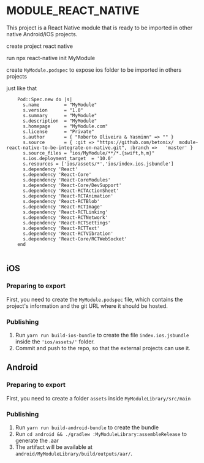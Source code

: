 # MODULE_REACT_NATIVE
This project is a React Native module that is ready to be imported in other native Android/iOS projects.


create project react native

run npx react-native init MyModule

create `MyModule.podspec` to expose ios folder to be imported in others projects

just like that 
```
    Pod::Spec.new do |s|
      s.name         = "MyModule"
      s.version      = "1.0"
      s.summary      = "MyModule"  
      s.description  = "MyModule"  
      s.homepage     = "MyModule.com"  
      s.license      = "Private"  
      s.author       = { "Roberto Oliveira & Yasminn" => "" }  
      s.source       = { :git => "https://github.com/betonix/  module-react-native-to-be-integrate-on-native.git", :branch =>   'master' }  
      s.source_files = "ios/MyModule/**/*.{swift,h,m}"  
      s.ios.deployment_target  = '10.0'  
      s.resources = ['ios/assets/*','ios/index.ios.jsbundle']  
      s.dependency 'React'  
      s.dependency 'React-Core'  
      s.dependency 'React-CoreModules'  
      s.dependency 'React-Core/DevSupport'  
      s.dependency 'React-RCTActionSheet'  
      s.dependency 'React-RCTAnimation'  
      s.dependency 'React-RCTBlob'  
      s.dependency 'React-RCTImage'  
      s.dependency 'React-RCTLinking'  
      s.dependency 'React-RCTNetwork'  
      s.dependency 'React-RCTSettings'  
      s.dependency 'React-RCTText'  
      s.dependency 'React-RCTVibration'  
      s.dependency 'React-Core/RCTWebSocket'  
    end 
    
  ```

## iOS

### Preparing to export
First, you need to create the `MyModule.podspec` file, which contains the project's information and the git URL where it should be hosted. 


### Publishing
1. Run `yarn run build-ios-bundle` to create the file `index.ios.jsbundle` inside the `'ios/assets/'` folder. 
2. Commit and push to the repo, so that the external projects can use it.


## Android

### Preparing to export
First, you need to create a folder `assets` inside `MyModuleLibrary/src/main`

###  Publishing

1. Run `yarn run build-android-bundle` to create the bundle
2. Run `cd android && ./gradlew :MyModuleLibrary:assembleRelease` to generate the .aar
3. The artifact will be available at `android/MyModuleLibrary/build/outputs/aar/`.